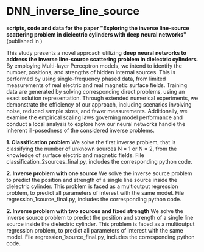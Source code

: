 # DNN_inverse_line_source
**scripts, code and data for the paper "Exploring the inverse line-source scattering problem in dielectric cylinders with deep neural networks"**
(published in )

This study presents a novel approach utilizing **deep neural networks to
address the inverse line-source scattering problem in dielectric cylinders**. By employing
Multi-layer Perceptron models, we intend to identify the number, positions, and
strengths of hidden internal sources. This is performed by using single-frequency
phased data, from limited measurements of real electric and real magnetic surface fields.
Training data are generated by solving corresponding direct problems, using an exact
solution representation. Through extended numerical experiments, we demonstrate
the efficiency of our approach, including scenarios involving noise, reduced sample
sizes, and fewer measurements. Additionally, we examine the empirical scaling laws
governing model performance and conduct a local analysis to explore how our neural
networks handle the inherent ill-posedness of the considered inverse problems. 

**1. Classification problem**
We solve the first inverse problem, that is classifying the number of
unknown sources N = 1 or N = 2, from the knowledge of surface electric and magnetic
fields. File classification_2sources_final.py,  includes the corresponding python code. 

**2. Inverse problem with one source**
We solve the inverse source problem to predict the position and strength
of a single line source inside the dielectric cylinder. This problem is faced as a multioutput
regression problem, to predict all parameters of interest with the same model.
File regression_1source_final.py,  includes the corresponding python code. 

**2. Inverse problem with two sources and fixed strength**
We solve the inverse source problem to predict the position and strength
of a single line source inside the dielectric cylinder. This problem is faced as a multioutput
regression problem, to predict all parameters of interest with the same model.
File regression_1source_final.py,  includes the corresponding python code. 
